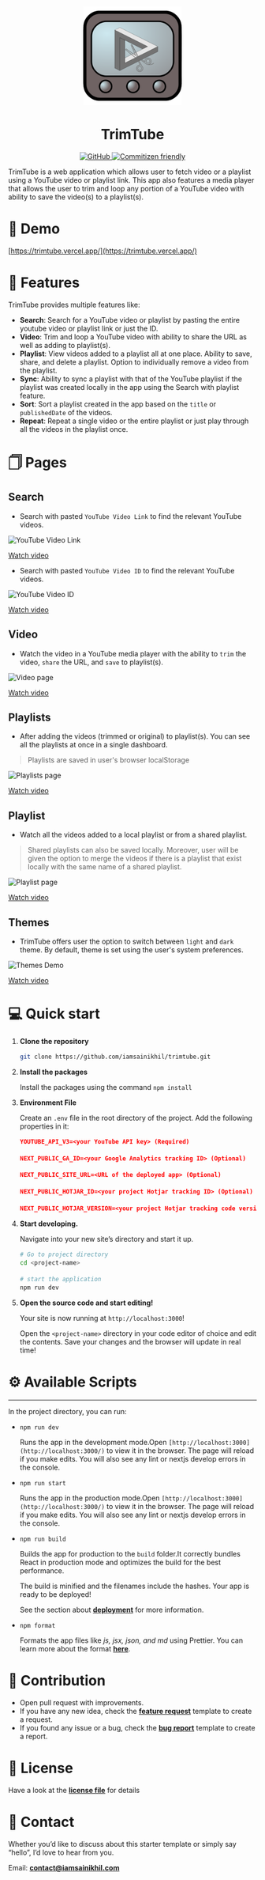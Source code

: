 <p align="center">
  <a href="https://trimtube.vercel.app/">
    <img alt="TrimTube" src="https://raw.githubusercontent.com/iamsainikhil/trimtube/main/public/logo.png" width="200" />
  </a>
</p>
<h1 align="center">
  TrimTube
</h1>

<p align="center">
<a href="https://github.com/iamsainikhil/trimtube/blob/main/LICENSE" target="_blank" rel="noreferrer noopener">
<img alt="GitHub" src="https://img.shields.io/github/license/iamsainikhil/nextjs-prismic-blog-starter?style=flat-square">
</a>
<a href="http://commitizen.github.io/cz-cli/" target="_blank" rel="noreferrer noopener">
<img alt="Commitizen friendly" src="https://img.shields.io/badge/commitizen-friendly-brightgreen.svg">
</a>
</p>

TrimTube is a web application which allows user to fetch video or a playlist using a YouTube video or playlist link. This app also features a media player that allows the user to trim and loop any portion of a YouTube video with ability to save the video(s) to a playlist(s).

# 👀 **Demo**

[https://trimtube.vercel.app/](https://trimtube.vercel.app/)

# 🎉 **Features**

TrimTube provides multiple features like:

- **Search**: Search for a YouTube video or playlist by pasting the entire youtube video or playlist link or just the ID.
- **Video**: Trim and loop a YouTube video with ability to share the URL as well as adding to playlist(s).
- **Playlist**: View videos added to a playlist all at one place. Ability to save, share, and delete a playlist. Option to individually remove a video from the playlist.
- **Sync**: Ability to sync a playlist with that of the YouTube playlist if the playlist was created locally in the app using the Search with playlist feature.
- **Sort**: Sort a playlist created in the app based on the `title` or `publishedDate` of the videos.
- **Repeat**: Repeat a single video or the entire playlist or just play through all the videos in the playlist once.

# 🗍 **Pages**

## Search

- Search with pasted `YouTube Video Link` to find the relevant YouTube videos.

![YouTube Video Link](https://raw.githubusercontent.com/iamsainikhil/trimtube/main/README/Search_Paste_YouTube_Link_Demo.gif)

<a href="https://fluvid.com/videos/detail/PgDo-uRn7Bsgj9XMx" target="_blank" rel="noreferrer noopener">Watch video</a><br/>

- Search with pasted `YouTube Video ID` to find the relevant YouTube videos.

![YouTube Video ID](https://raw.githubusercontent.com/iamsainikhil/trimtube/main/README/Search%20_YouTube_Video_ID_Demo.gif)

<a href="https://fluvid.com/videos/detail/ZOmq-ID1wGI9PYq6k" target="_blank" rel="noreferrer noopener">Watch video</a><br/>

## Video

- Watch the video in a YouTube media player with the ability to `trim` the video, `share` the URL, and `save` to playlist(s).

![Video page](https://raw.githubusercontent.com/iamsainikhil/trimtube/main/README/Video_Demo.gif)

<a href="https://fluvid.com/videos/detail/wz_2XCokyjcn2YLG5" target="_blank" rel="noreferrer noopener">Watch video</a><br/>

## Playlists

- After adding the videos (trimmed or original) to playlist(s). You can see all the playlists at once in a single dashboard.

> Playlists are saved in user's browser localStorage

![Playlists page](https://raw.githubusercontent.com/iamsainikhil/trimtube/main/README/Playlists_Demo.gif)

<a href="https://fluvid.com/videos/detail/R68rdCaV2DFMAy3MR" target="_blank" rel="noreferrer noopener">Watch video</a><br/>

## Playlist

- Watch all the videos added to a local playlist or from a shared playlist.

> Shared playlists can also be saved locally. Moreover, user will be given the option to merge the videos if there is a playlist that exist locally with the same name of a shared playlist.

![Playlist page](https://raw.githubusercontent.com/iamsainikhil/trimtube/main/README/Playlist_Demo.gif)

<a href="https://fluvid.com/videos/detail/y7X9zT37A_UYKgrAD" target="_blank" rel="noreferrer noopener">Watch video</a><br/>

## Themes

- TrimTube offers user the option to switch between `light` and `dark` theme. By default, theme is set using the user's system preferences.

![Themes Demo](https://raw.githubusercontent.com/iamsainikhil/trimtube/main/README/Themes_Demo.gif)

<a href="https://fluvid.com/videos/detail/7x8vGhXOKYidj71nE" target="_blank" rel="noreferrer noopener">Watch video</a><br/>

# 💻 Quick start

1. **Clone the repository**

   ```bash
   git clone https://github.com/iamsainikhil/trimtube.git
   ```

2. **Install the packages**

   Install the packages using the command `npm install`

3. **Environment File**

   Create an `.env` file in the root directory of the project. Add the following properties in it:

   ```json
   YOUTUBE_API_V3=<your YouTube API key> (Required)

   NEXT_PUBLIC_GA_ID=<your Google Analytics tracking ID> (Optional)

   NEXT_PUBLIC_SITE_URL=<URL of the deployed app> (Optional)

   NEXT_PUBLIC_HOTJAR_ID=<your project Hotjar tracking ID> (Optional)

   NEXT_PUBLIC_HOTJAR_VERSION=<your project Hotjar tracking code version> (Optional)
   ```

4. **Start developing.**

   Navigate into your new site’s directory and start it up.

   ```bash
   # Go to project directory
   cd <project-name>

   # start the application
   npm run dev
   ```

5. **Open the source code and start editing!**

   Your site is now running at `http://localhost:3000`!

   Open the `<project-name>` directory in your code editor of choice and edit the contents. Save your changes and the browser will update in real time!

# ⚙️ Available Scripts

---

In the project directory, you can run:

- `npm run dev`

  Runs the app in the development mode.Open `[http://localhost:3000](http://localhost:3000/)` to view it in the browser. The page will reload if you make edits. You will also see any lint or nextjs develop errors in the console.

- `npm run start`

  Runs the app in the production mode.Open `[http://localhost:3000](http://localhost:3000/)` to view it in the browser. The page will reload if you make edits. You will also see any lint or nextjs develop errors in the console.

- `npm run build`

  Builds the app for production to the `build` folder.It correctly bundles React in production mode and optimizes the build for the best performance.

  The build is minified and the filenames include the hashes. Your app is ready to be deployed!

  See the section about **[deployment](https://nextjs.org/docs/deployment)** for more information.

- `npm format`

  Formats the app files like _js, jsx, json, and md_ using Prettier. You can learn more about the format **[here](https://prettier.io/docs/en/install.html)**.

# **🙌 Contribution**

- Open pull request with improvements.
- If you have any new idea, check the **[feature request](https://raw.githubusercontent.com/iamsainikhil/trimtube/main/blob/main/.github/ISSUE_TEMPLATE/feature_request.md)** template to create a request.
- If you found any issue or a bug, check the **[bug report](https://raw.githubusercontent.com/iamsainikhil/trimtube/main/blob/main/.github/ISSUE_TEMPLATE/bug_report.md)** template to create a report.

# **📃 License**

Have a look at the **[license file](https://raw.githubusercontent.com/iamsainikhil/trimtube/main/raw/master/README_images/LICENSE)** for details

# **📧 Contact**

Whether you’d like to discuss about this starter template or simply say “hello”, I’d love to hear from you.

Email: **[contact@iamsainikhil.com](mailto:contact@iamsainikhil.com)**
